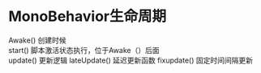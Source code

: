 # MonoBehavior生命周期

Awake()  创建时候  
start()  脚本激活状态执行，位于Awake（）后面  
update() 更新逻辑
lateUpdate() 延迟更新函数
fixupdate() 固定时间间隔更新
